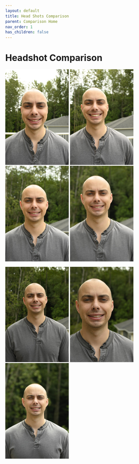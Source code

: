 ```yaml
---
layout: default
title: Head Shots Comparison
parent: Comparison Home
nav_order: 1
has_children: false
---
```


# Headshot Comparison

<img src="/images/Head/24mm.JPG" width="200"> <img src="/images/Head/35mm.JPG" width="200"> <img src="/images/Head/50mm.JPG" width="200"> <img src="/images/Head/70mm.JPG" width="200"> 


<img src="/images/Head/58mm-Prime.JPG" width="200"> <img src="/images/Head/58mm-prime-close.JPG" width="200"> <img src="/images/Head/105mm-prime.JPG" width="200"> 